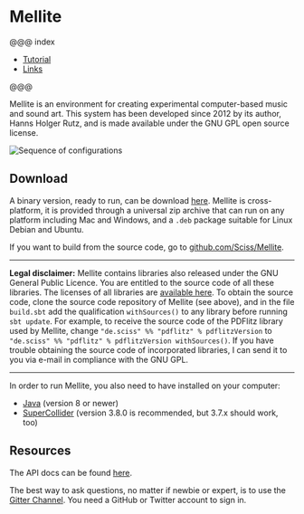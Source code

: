 # Mellite

@@@ index

- [Tutorial](tutorial.md)
- [Links](links.md)

@@@

Mellite is an environment for creating experimental computer-based music and sound art.
This system has been developed since 2012 by its author, Hanns Holger Rutz, and is made
available under the GNU GPL open source license.

![Sequence of configurations](.../screenshot.png)

## Download

A binary version, ready to run, can be download [here](https://github.com/Sciss/Mellite/releases/latest).
Mellite is cross-platform, it is provided through a universal zip archive that can run on any platform
including Mac and Windows, and a `.deb` package suitable for Linux Debian and Ubuntu.

If you want to build from the source code, go to [github.com/Sciss/Mellite](http://github.com/Sciss/Mellite).

----

**Legal disclaimer:**
Mellite contains libraries also released under the GNU General Public Licence.
You are entitled to the source code of all these libraries. The licenses of
all libraries are [available here](https://github.com/Sciss/Mellite/tree/master/licenses). To
obtain the source code, clone the source code repository of Mellite (see above), and in the file
`build.sbt` add the qualification `withSources()` to any library before running `sbt update`.
For example, to receive the source code of the PDFlitz library used by Mellite, change
`"de.sciss" %% "pdflitz" % pdflitzVersion` to `"de.sciss" %% "pdflitz" % pdflitzVersion withSources()`.
If you have trouble obtaining the source code of incorporated libraries, I can send it to you via e-mail
in compliance with the GNU GPL.

----

In order to run Mellite, you also need to have installed on your computer:

- [Java](https://www.java.com/download/) (version 8 or newer)
- [SuperCollider](https://supercollider.github.io/download) (version 3.8.0 is recommended, but 3.7.x should work, too)

## Resources

The API docs can be found [here](https://sciss.github.io/Mellite/latest/api/).

The best way to ask questions, no matter if newbie or expert, is to use the [Gitter Channel](https://gitter.im/Sciss/Mellite). You need a GitHub or Twitter account to sign in.
